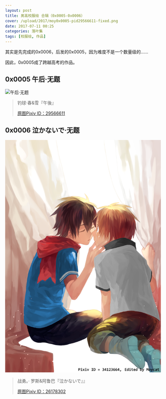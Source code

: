 ```yaml
---
layout: post
title: 男高校服绘 合辑（0x0005-0x0006）
cover: /upload/2017/moy0x0005-pid29566611-fixed.png
date: 2017-07-11 00:25
categories: 落叶集
tags: [校服绘, 作品]
---
```

其实是先完成的0x0006，后发的0x0005，因为难度不是一个数量级的……

因此，0x0005成了跨越高考的作品。

## 0x0005 午后·无题

![午后·无题][1]

 > 钓球·春&雪『午後』
 >
 > [原图Pixiv ID：29566611][2]

## 0x0006 泣かないで·无题

![泣かないで·无题][3]

 > 战勇。· 罗斯&阿鲁巴『泣かないで』』
 >
 > [原图Pixiv ID：26178302][4]

  [1]: /upload/2017/moy0x0005-pid29566611-fixed.png
  [2]: https://www.pixiv.net/member_illust.php?mode=medium&amp;illust_id=29566611
  [3]: /upload/2017/moy0x0006-pid34123664.png
  [4]: https://www.pixiv.net/member_illust.php?mode=medium&amp;illust_id=26178302
